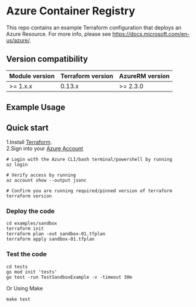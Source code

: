 # Azure Container Registry

This repo contains an example Terraform configuration that deploys an Azure Resource.
For more info, please see https://docs.microsoft.com/en-us/azure/.

## Version compatibility

| Module version    | Terraform version | AzureRM version |
|-------------------|-------------------|-----------------|
| >= 1.x.x          | 0.13.x            | >= 2.3.0        |

## Example Usage
<!--- BEGIN_TF_DOCS --->
<!--- END_TF_DOCS --->

## Quick start

1.Install [Terraform](https://learn.hashicorp.com/tutorials/terraform/install-cli).\
2.Sign into your [Azure Account](https://docs.microsoft.com/en-us/cli/azure/authenticate-azure-cli?view=azure-cli-latest)


```
# Login with the Azure CLI/bash terminal/powershell by running
az login

# Verify access by running
az account show --output jsonc

# Confirm you are running required/pinned version of terraform
terraform version
```

### Deploy the code

```
cd examples/sandbox
terraform init
terraform plan -out sandbox-01.tfplan
terraform apply sandbox-01.tfplan
```

### Test the code

```
cd tests
go mod init 'tests'
go test -run TestSandboxExample -v -timeout 30m
```

Or Using Make
```
make test
```


